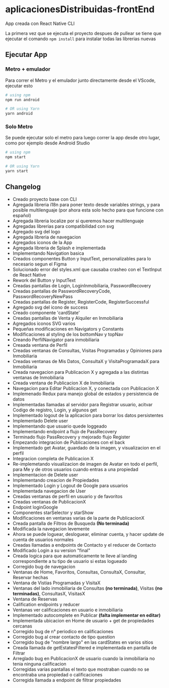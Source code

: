 # aplicacionesDistribuidas-frontEnd

App creada con React Native CLI

La primera vez que se ejecuta el proyecto despues de pullear se tiene que ejecutar el comando `npm install` para instalar todas las librerias nuevas

## Ejecutar App

### Metro + emulador
Para correr el Metro y el emulador junto directamente desde el VScode, ejecutar esto

```bash
# using npm
npm run android

# OR using Yarn
yarn android
```

### Solo Metro
Se puede ejecutar solo el metro para luego correr la app desde otro lugar, como por ejemplo desde Android Studio

```bash
# using npm
npm start

# OR using Yarn
yarn start
```

## Changelog

- Creado proyecto base con CLI
- Agregada libreria i18n para poner texto desde variables strings, y para posible multilenguaje (por ahora esta solo hecho para que funcione con español)
- Agregada libreria localize por si queremos hacer multilenguaje
- Agregadas librerias para compatibilidad con svg
- Agregado svg del logo
- Agregada libreria de navegacion
- Agregados iconos de la App
- Agregada libreria de Splash e implementada
- Implementando Navigation basica
- Creados componentes Button y InputText, personalizables para lo necesario segun el Figma
- Solucionado error del styles.xml que causaba crasheo con el TextInput de React Native
- Rework del Button y InputText
- Creadas pantallas de Login, LoginInmobiliaria, PasswordRecovery
- Creadas pantallas de PasswordRecoveryCode, PasswordRecoveryNewPass
- Creadas pantallas de Register, RegisterCode, RegisterSuccessful
- Agregado svg del icono de success
- Creado componente 'cardState'
- Creadas pantallas de Venta y Alquiler en Inmobiliaria
- Agregados iconos SVG varios
- Pequeñas modificaciones en Navigators y Constants
- Modificaciones al styling de los bottomNav y topNav
- Creando PerfilNavigator para inmobiliaria
- Creaada ventana de Perfil
- Creadas ventanas de Consultas, Visitas Programadas y Opiniones para Inmobiliaria
- Creadas ventanas de Mis Datos, ConsultaX y VisitaProgramadaX para Inmobiliaria
- Creada navegacion para Publicacion X y agregada a las distintas ventanas de Inmobiliaria
- Creada ventana de Publicacion X de Inmobiliaria
- Navegacion para Editar Publicacion X, y conectada con Publicacion X
- Implemenado Redux para manejo global de estados y persistencia de datos
- Implementadas llamadas al servidor para Registrar usuario, acitvar Codigo de registro, Login, y algunos get
- Implementado logout de la aplicacion para borrar los datos persistentes
- Implementado Delete user
- Implementando que usuario quede loggeado
- Implementando endpoint a flujo de PassRecovery
- Terminado flujo PassRecovery y mejorado flujo Register
- Empezando integracion de Publicaciones con el back
- Implementado get Avatar, guardado de la imagen, y visualizacion en el perfil
- Integracion completa de Publicacion X
- Re-implemetando visualizacion de imagen de Avatar en todo el perfil, para Me y de otros usuarios cuando entras a una propiedad
- Implementacion de Delete user
- Implementando creacion de Propiedades
- Implementado Login y Logout de Google para usuarios
- Implementada navegacion de User
- Creadas ventanas de perfil en usuario y de favoritos
- Creadas ventanas de PublicacionX
- Endpoint loginGoogle
- Componentes starSelector y starShow
- Modificaciones en ventanas varias de la parte de PublicacionX
- Creada pantalla de Filtros de Busqueda **(No terminada)**
- Modificada la navegacion levemente
- Ahora se puede loguear, desloguear, eliminar cuenta, y hacer update de cuenta de usuarios normales
- Creadas llamadas a endpoints de Contacto y el reducer de Contacto
- Modificado Login a su version "final"
- Creada logica para que automaticamente te lleve al landing correspondiente a tu tipo de usuario si estas logueado
- Corregido bug de navegacion
- Ventanas de Home, Favoritos, Consultas, ConsultaX, Consultar, Reservar hechas
- Ventana de Vistias Programadas y VisitaX
- Ventanas del lado inmobiliaria de Consultas **(no terminada)**, Visitas **(no terminadas)**, ConsultasX, VisitasX
- Ventana de Reservas
- Calification endpoints y reducer
- Ventanas ver calificaciones en usuario e inmobiliaria
- Implementado autocomplete en Publicar **(falta implementar en editar)**
- Implementada ubicacion en Home de usuario + get de propiedades cercanas
- Corregido bug de n° periodico en calificaciones
- Corregido bug al crear contacto de tipo question
- Corregido bug de "nombre largo" en las cardStates en varios sitios
- Creada llamada de getEstatesFiltered e implementada en pantalla de Filtrar
- Arreglado bug en PublicacionX de usuario cuando la inmobiliaria no tenia ninguna calificacion
- Corregidas varias pantallas el texto que mostraban cuando no se encontraba una propiedad o calificaciones
- Corregida llamada a endpoint de filtrar propiedades

